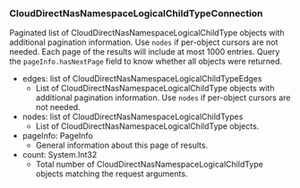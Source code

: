 ### CloudDirectNasNamespaceLogicalChildTypeConnection
Paginated list of CloudDirectNasNamespaceLogicalChildType objects with additional pagination information. Use `nodes` if per-object cursors are not needed. Each page of the results will include at most 1000 entries. Query the `pageInfo.hasNextPage` field to know whether all objects were returned.

- edges: list of CloudDirectNasNamespaceLogicalChildTypeEdges
  - List of CloudDirectNasNamespaceLogicalChildType objects with additional pagination information. Use `nodes` if per-object cursors are not needed.
- nodes: list of CloudDirectNasNamespaceLogicalChildTypes
  - List of CloudDirectNasNamespaceLogicalChildType objects.
- pageInfo: PageInfo
  - General information about this page of results.
- count: System.Int32
  - Total number of CloudDirectNasNamespaceLogicalChildType objects matching the request arguments.
